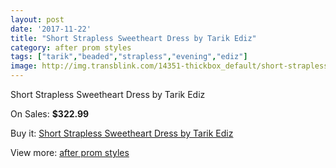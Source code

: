 ```yaml
---
layout: post
date: '2017-11-22'
title: "Short Strapless Sweetheart Dress by Tarik Ediz"
category: after prom styles
tags: ["tarik","beaded","strapless","evening","ediz"]
image: http://img.transblink.com/14351-thickbox_default/short-strapless-sweetheart-dress-by-tarik-ediz.jpg
---
```

Short Strapless Sweetheart Dress by Tarik Ediz

On Sales: **$322.99**
<a href="https://www.transblink.com/en/after-prom-styles/4599-short-strapless-sweetheart-dress-by-tarik-ediz.html"><amp-img layout="responsive" width="600" height="600" src="//img.transblink.com/14351-thickbox_default/short-strapless-sweetheart-dress-by-tarik-ediz.jpg" alt="Short Strapless Sweetheart Dress by Tarik Ediz 0" /></a>
<a href="https://www.transblink.com/en/after-prom-styles/4599-short-strapless-sweetheart-dress-by-tarik-ediz.html"><amp-img layout="responsive" width="600" height="600" src="//img.transblink.com/14353-thickbox_default/short-strapless-sweetheart-dress-by-tarik-ediz.jpg" alt="Short Strapless Sweetheart Dress by Tarik Ediz 1" /></a>
<a href="https://www.transblink.com/en/after-prom-styles/4599-short-strapless-sweetheart-dress-by-tarik-ediz.html"><amp-img layout="responsive" width="600" height="600" src="//img.transblink.com/14352-thickbox_default/short-strapless-sweetheart-dress-by-tarik-ediz.jpg" alt="Short Strapless Sweetheart Dress by Tarik Ediz 2" /></a>

Buy it: [Short Strapless Sweetheart Dress by Tarik Ediz](https://www.transblink.com/en/after-prom-styles/4599-short-strapless-sweetheart-dress-by-tarik-ediz.html "Short Strapless Sweetheart Dress by Tarik Ediz")

View more: [after prom styles](https://www.transblink.com/en/55-after-prom-styles "after prom styles")